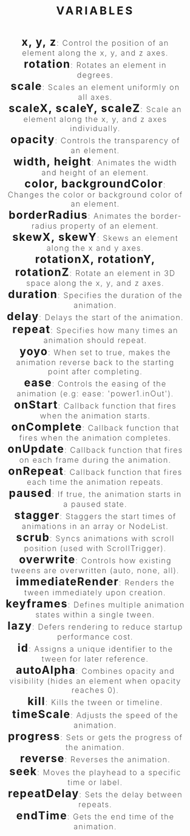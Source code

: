 <div align="center" style="font-family: var(--montserrat); font-size: clamp(1.5rem, 3vw, 5rem); font-weight: 700; letter-spacing: 5px; color: var(--sky); font-family: var(--montserrat); margin-bottom: 3rem;">VARIABLES</div>

<div align="left" style="margin-bottom: 2rem; margin-left: clamp(.5rem, 1.5vw, 2rem); margin-right: clamp(.5rem, 1.5vw, 2rem); color: var(--white); font-size: clamp(1.25rem, 2vw, 1.75rem); font-weight: 200; letter-spacing: 2px; code: var(--mono); text-align: center;" aria-label="tweens">
    <span style="font-weight: bold; font-size: clamp(1.75rem, 2vw, 3rem); color: var(--smoke);">x, y, z</span>: Control the position of an element along the x, y, and z axes.<br>
    <span style="font-weight: bold; font-size: clamp(1.75rem, 2vw, 2.5rem); color: var(--smoke);">rotation</span>: Rotates an element in degrees.<br>
    <span style="font-weight: bold; font-size: clamp(1.75rem, 2vw, 2.5rem); color: var(--smoke);">scale</span>: Scales an element uniformly on all axes.<br>
    <span style="font-weight: bold; font-size: clamp(1.75rem, 2vw, 2.5rem); color: var(--smoke);">scaleX, scaleY, scaleZ</span>: Scale an element along the x, y, and z axes individually.<br>
    <span style="font-weight: bold; font-size: clamp(1.75rem, 2vw, 2.5rem); color: var(--smoke);">opacity</span>: Controls the transparency of an element.<br>
    <span style="font-weight: bold; font-size: clamp(1.75rem, 2vw, 2.5rem); color: var(--smoke);">width, height</span>: Animates the width and height of an element.<br>
    <span style="font-weight: bold; font-size: clamp(1.75rem, 2vw, 2.5rem); color: var(--smoke);">color, backgroundColor</span>: Changes the color or background color of an element.<br>
    <span style="font-weight: bold; font-size: clamp(1.75rem, 2vw, 2.5rem); color: var(--smoke);">borderRadius</span>: Animates the border-radius property of an element.<br>
    <span style="font-weight: bold; font-size: clamp(1.75rem, 2vw, 2.5rem); color: var(--smoke);">skewX, skewY</span>: Skews an element along the x and y axes.<br>
    <span style="font-weight: bold; font-size: clamp(1.75rem, 2vw, 2.5rem); color: var(--smoke);">rotationX, rotationY, rotationZ</span>: Rotate an element in 3D space along the x, y, and z axes.<br>
    <span style="font-weight: bold; font-size: clamp(1.75rem, 2vw, 2.5rem); color: var(--smoke);">duration</span>: Specifies the duration of the animation.<br>
    <span style="font-weight: bold; font-size: clamp(1.75rem, 2vw, 2.5rem); color: var(--smoke);">delay</span>: Delays the start of the animation.<br>
    <span style="font-weight: bold; font-size: clamp(1.75rem, 2vw, 2.5rem); color: var(--smoke);">repeat</span>: Specifies how many times an animation should repeat.<br>
    <span style="font-weight: bold; font-size: clamp(1.75rem, 2vw, 2.5rem); color: var(--smoke);">yoyo</span>: When set to true, makes the animation reverse back to the starting point after completing.<br>
    <span style="font-weight: bold; font-size: clamp(1.75rem, 2vw, 2.5rem); color: var(--smoke);">ease</span>: Controls the easing of the animation (e.g: ease: 'power1.inOut').<br>
    <span style="font-weight: bold; font-size: clamp(1.75rem, 2vw, 2.5rem); color: var(--smoke);">onStart</span>: Callback function that fires when the animation starts.<br>
    <span style="font-weight: bold; font-size: clamp(1.75rem, 2vw, 2.5rem); color: var(--smoke);">onComplete</span>: Callback function that fires when the animation completes.<br>
    <span style="font-weight: bold; font-size: clamp(1.75rem, 2vw, 2.5rem); color: var(--smoke);">onUpdate</span>: Callback function that fires on each frame during the animation.<br>
    <span style="font-weight: bold; font-size: clamp(1.75rem, 2vw, 2.5rem); color: var(--smoke);">onRepeat</span>: Callback function that fires each time the animation repeats.<br>
    <span style="font-weight: bold; font-size: clamp(1.75rem, 2vw, 2.5rem); color: var(--smoke);">paused</span>: If true, the animation starts in a paused state.<br>
    <span style="font-weight: bold; font-size: clamp(1.75rem, 2vw, 2.5rem); color: var(--smoke);">stagger</span>: Staggers the start times of animations in an array or NodeList.<br>
    <span style="font-weight: bold; font-size: clamp(1.75rem, 2vw, 2.5rem); color: var(--smoke);">scrub</span>: Syncs animations with scroll position (used with ScrollTrigger).<br>
    <span style="font-weight: bold; font-size: clamp(1.75rem, 2vw, 2.5rem); color: var(--smoke);">overwrite</span>: Controls how existing tweens are overwritten (auto, none, all).<br>
    <span style="font-weight: bold; font-size: clamp(1.75rem, 2vw, 2.5rem); color: var(--smoke);">immediateRender</span>: Renders the tween immediately upon creation.<br>
    <span style="font-weight: bold; font-size: clamp(1.75rem, 2vw, 2.5rem); color: var(--smoke);">keyframes</span>: Defines multiple animation states within a single tween.<br>
    <span style="font-weight: bold; font-size: clamp(1.75rem, 2vw, 2.5rem); color: var(--smoke);">lazy</span>: Defers rendering to reduce startup performance cost.<br>
    <span style="font-weight: bold; font-size: clamp(1.75rem, 2vw, 2.5rem); color: var(--smoke);">id</span>: Assigns a unique identifier to the tween for later reference.<br>
    <span style="font-weight: bold; font-size: clamp(1.75rem, 2vw, 2.5rem); color: var(--smoke);">autoAlpha</span>: Combines opacity and visibility (hides an element when opacity reaches 0).<br>
    <span style="font-weight: bold; font-size: clamp(1.75rem, 2vw, 2.5rem); color: var(--smoke);">kill</span>: Kills the tween or timeline.<br>
    <span style="font-weight: bold; font-size: clamp(1.75rem, 2vw, 2.5rem); color: var(--smoke);">timeScale</span>: Adjusts the speed of the animation.<br>
    <span style="font-weight: bold; font-size: clamp(1.75rem, 2vw, 2.5rem); color: var(--smoke);">progress</span>: Sets or gets the progress of the animation.<br>
    <span style="font-weight: bold; font-size: clamp(1.75rem, 2vw, 2.5rem); color: var(--smoke);">reverse</span>: Reverses the animation.<br>
    <span style="font-weight: bold; font-size: clamp(1.75rem, 2vw, 2.5rem); color: var(--smoke);">seek</span>: Moves the playhead to a specific time or label.<br>
    <span style="font-weight: bold; font-size: clamp(1.75rem, 2vw, 2.5rem); color: var(--smoke);">repeatDelay</span>: Sets the delay between repeats.<br>
    <span style="font-weight: bold; font-size: clamp(1.75rem, 2vw, 2.5rem); color: var(--smoke);">endTime</span>: Gets the end time of the animation.<br>
</div>
